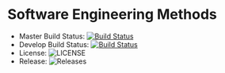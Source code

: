 # Software Engineering Methods

- Master Build Status: [![Build Status](https://travis-ci.org/40442074/sem.svg?branch=master)](https://travis-ci.org/40442074/sem)
- Develop Build Status: [![Build Status](https://travis-ci.org/40442074/sem.svg?branch=develop)](https://travis-ci.org/40442074/sem)
- License: ![LICENSE](https://img.shields.io/github/license/40442074/sem.svg?style=flat-square)
- Release: ![Releases](https://img.shields.io/github/release/40442074/sem/all.svg?style=flat-square)
